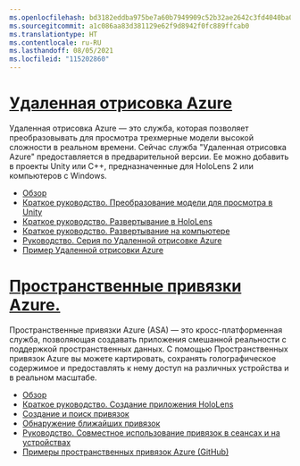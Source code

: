```yaml
---
ms.openlocfilehash: bd3182eddba975be7a60b7949909c52b32ae2642c3fd4040ba0019f51d53d33e
ms.sourcegitcommit: a1c086aa83d381129e62f9d8942f0fc889ffcab0
ms.translationtype: HT
ms.contentlocale: ru-RU
ms.lasthandoff: 08/05/2021
ms.locfileid: "115202860"
---
```

# <a name="azure-remote-rendering"></a>[Удаленная отрисовка Azure](#tab/arr)

Удаленная отрисовка Azure — это служба, которая позволяет преобразовывать для просмотра трехмерные модели высокой сложности в реальном времени. Сейчас служба "Удаленная отрисовка Azure" предоставляется в предварительной версии. Ее можно добавить в проекты Unity или C++, предназначенные для HoloLens 2 или компьютеров с Windows.

* [Обзор](/azure/remote-rendering/overview/about) 
* [Краткое руководство. Преобразование модели для просмотра в Unity](/azure/remote-rendering/quickstarts/render-model) 
* [Краткое руководство. Развертывание в HoloLens](/azure/remote-rendering/quickstarts/deploy-to-hololens) 
* [Краткое руководство. Развертывание на компьютере](/azure/remote-rendering/quickstarts/deploy-to-desktop) 
* [Руководство. Серия по Удаленной отрисовке Azure](/azure/remote-rendering/tutorials/unity/tutorial-landing) 
* [Пример Удаленной отрисовки Azure](/azure/remote-rendering/samples/showcase-app)

# <a name="azure-spatial-anchors"></a>[Пространственные привязки Azure.](#tab/asa)

Пространственные привязки Azure (ASA) — это кросс-платформенная служба, позволяющая создавать приложения смешанной реальности с поддержкой пространственных данных. С помощью Пространственных привязок Azure вы можете картировать, сохранять голографическое содержимое и предоставлять к нему доступ на различных устройства и в реальном масштабе.

* [Обзор](/azure/spatial-anchors/overview) 
* [Краткое руководство. Создание приложения HoloLens](/azure/spatial-anchors/quickstarts/get-started-unity-hololens) 
* [Создание и поиск привязок](/azure/spatial-anchors/how-tos/create-locate-anchors-unity) 
* [Обнаружение ближайших привязок](/azure/spatial-anchors/how-tos/set-up-coarse-reloc-unity)
* [Руководство. Совместное использование привязок в сеансах и на устройствах](/azure/spatial-anchors/tutorials/tutorial-share-anchors-across-devices?tabs=VS%2cAndroid)  
* [Примеры пространственных привязок Azure (GitHub)](https://github.com/Azure/azure-spatial-anchors-samples) 
